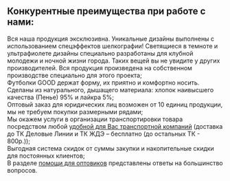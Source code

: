 <div class="col-12">
<div class="heading heading--h3 heading--orange pb-4">
  <h2>Конкурентные преимущества при работе с нами:</h2>
</div>
</div>
<div class="col-md-6 col-sm-12">
<div class="wholesale-benefits__item">
  <div class="wholesale-benefits__figure">
    <img src="static/img/article/wholesale/wholesale-benefits__pic1.svg" alt="" class="wholesale-benefits__ico">
  </div>
  <div class="wholesale-benefits__text">Вся наша продукция эксклюзивна. Уникальные дизайны выполнены с использованием
    спецэффектов шелкографии! Светящиеся в темноте и ультрафиолете дизайны специально разработаны для клубной молодежи и
    ночной жизни города. Таких вещей вы не увидите у других производителей. Вся продукция произведена на собственном
    производстве специально для этого проекта;
  </div>
</div>
<div class="wholesale-benefits__item">
  <div class="wholesale-benefits__figure">
    <img src="static/img/article/wholesale/wholesale-benefits__pic2.svg" alt="" class="wholesale-benefits__ico">
  </div>
  <div class="wholesale-benefits__text">Футболки GOOD держат форму, их приятно и комфортно носить. Сделаны из
    натурального, дышащего материала: хлопок наивысшего качества (Пенье) 95% и лайкра 5%;
  </div>
</div>
</div>
<div class="col-md-6 col-sm-12">
<div class="wholesale-benefits__item">
  <div class="wholesale-benefits__figure">
    <img src="static/img/article/wholesale/wholesale-benefits__pic3.svg" alt="" class="wholesale-benefits__ico">
  </div>
  <div class="wholesale-benefits__text">Оптовый заказ для юридических лиц возможен от 10 единиц продукции, мы не требуем
    покупки размерными рядами;
  </div>
</div>
<div class="wholesale-benefits__item">
  <div class="wholesale-benefits__figure">
    <img src="static/img/article/wholesale/wholesale-benefits__pic4.svg" alt="" class="wholesale-benefits__ico">
  </div>
  <div class="wholesale-benefits__text">Мы окажем услуги в организации транспортировки товара посредством любой <a
    href="#wholesale-delivery" class="light-blue">удобной для Вас транспортной компаний</a> (доставка до ТК Деловые
    Линии и ТК ЖДЭ – бесплатно (до остальных ТК - 800р.));
  </div>
</div>
<div class="wholesale-benefits__item">
  <div class="wholesale-benefits__figure">
    <img src="static/img/article/wholesale/wholesale-benefits__pic5.svg" alt="" class="wholesale-benefits__ico">
  </div>
  <div class="wholesale-benefits__text">Выгодная система скидок от суммы закупки и накопительные скидки для постоянных
    клиентов;
  </div>
</div>
</div>
<div class="col-12">
<div class="wholesale-benefits__note">В разделе <a href="#wholesale-help" class="light-blue">помощи для оптовиков</a>
  представлены ответы на большинство вопросов.
</div>
</div>
